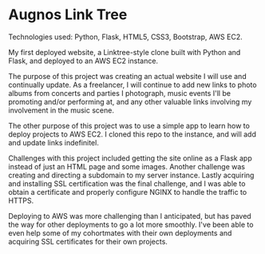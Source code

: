 # Augnos Link Tree

Technologies used: Python, Flask, HTML5, CSS3, Bootstrap, AWS EC2. 

My first deployed website, a Linktree-style clone built with Python and Flask, and deployed to an AWS EC2 instance.

The purpose of this project was creating an actual website I will use and continually update. As a freelancer, I will continue to add new links to photo albums from concerts and parties I photograph, music events I'll be promoting and/or performing at, and any other valuable links involving my involvement in the music scene.

The other purpose of this project was to use a simple app to learn how to deploy projects to AWS EC2. I cloned this repo to the instance, and will add and update links indefinitel.

Challenges with this project included getting the site online as a Flask app instead of just an HTML page and some images. Another challenge was creating and directing a subdomain to my server instance. Lastly acquiring and installing SSL certification was the final challenge, and I was able to obtain a certificate and properly configure NGINX to handle the traffic to HTTPS.

Deploying to AWS was more challenging than I anticipated, but has paved the way for other deployments to go a lot more smoothly. I've been able to even help some of my cohortmates with their own deployments and acquiring SSL certificates for their own projects.
